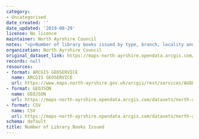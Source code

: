 ```yaml
---
category:
- Uncategorised
date_created: ''
date_updated: '2019-08-29'
license: No licence
maintainer: North Ayrshire Council
notes: "<p>Number of library books issued by type, branch, locality and year.\_</p>"
organization: North Ayrshire Council
original_dataset_link: https://maps-north-ayrshire.opendata.arcgis.com/maps/north-ayrshire::number-of-library-books-issued
records: null
resources:
- format: ARCGIS GEOSERVICE
  name: ARCGIS GEOSERVICE
  url: https://www.maps.north-ayrshire.gov.uk/arcgis/rest/services/AGOL/Open_Data_Portal3/MapServer/32
- format: GEOJSON
  name: GEOJSON
  url: https://maps-north-ayrshire.opendata.arcgis.com/datasets/north-ayrshire::number-of-library-books-issued.geojson?outSR=%7B%22latestWkid%22%3A27700%2C%22wkid%22%3A27700%7D
- format: CSV
  name: CSV
  url: https://maps-north-ayrshire.opendata.arcgis.com/datasets/north-ayrshire::number-of-library-books-issued.csv?outSR=%7B%22latestWkid%22%3A27700%2C%22wkid%22%3A27700%7D
schema: default
title: Number of Library Books Issued
---
```

